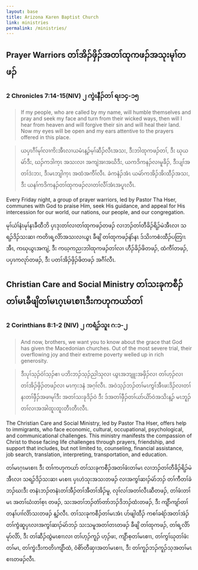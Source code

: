```yaml
---
layout: base
title: Arizona Karen Baptist Church
link: ministries
permalink: /ministries/
---
```


## Prayer Warriors တၢ်အိၣ်ဖှိၣ်အတၢ်ထုကဖၣ်အသုးမုၢ်တဖၣ်

### 2 Chronicles 7:14-15(NIV) ၂ ကွဲးနီၣ်တၢ် ရး၁၄-၁၅

> If my people, who are called by my name, will humble themselves and pray and seek my face and turn from their wicked
 ways, then will I hear from heaven and will forgive their sin and will heal their land. Now my eyes will be open and my ears attentive to the prayers offered in this place.

> ယပှၤဂီၢ်မုၢ်လၢကိးအီၤလၢယမံၤန့ၣ်မ့ၢ်ဆီၣ်လီၤအသး, ဒီးဘါထုကဖၣ်တၢ်, ဒီး ဃုယမဲာ်ဒီး, ဃၣ်ကဒါက့ၤ အသးလၢ အကျဲအၢအဃိဒီး, ယကဒိကနၣ်လၢမူခိၣ်, ဒီးပျၢ်အတၢ်ဒဲးဘး, ဒီးမၤဘျါက့ၤ အထံအကီၢ်လီၤ. ခဲကနံၣ်အံၤ ယမဲာ်ကအိၣ်အိးထီၣ်အသး, ဒီး ယနၢ်ကဒိကနၣ်တၢ်ထုကဖၣ်လၢတၢ်လီၢ်အံၤအပူၤလီၤ.

Every Friday night, a group of prayer warriors, led by Pastor Tha Hser, communes with God to praise Him, seek His guidance, and appeal for His intercession for our world, our nations, our people, and our congregation.

မုၢ်ယဲၢ်နံၤမုၢ်နၤခီထီဘိ ပှၤဒုးတၢ်လၢတၢ်ထုကဖၣ်တဖၣ် လၢဘၣ်တၢ်တီခိၣ်ရိၣ်မဲအီၤလၢ သရၣ်ဒိၣ်သးဆၢ ကတိၤရ့လိာ်အသးလၢယွၤ ခီဖျိ တၢ်ထုကဖၣ်နဲာ်နၤ ဒ်သိးကစံးထီၣ်ပတြၢၤအီၤ, ကဃုယွၤအကျဲ, ဒီး ကဃ့ကညးဘါထုကဖၣ်တၢ်လၢ ဟီၣ်ခိၣ်ဖိတဖၣ်, ထံကီၢ်တဖၣ်, ပပှၤကလုာ်တဖၣ်, ဒီး ပတၢ်အိၣ်ဖှိၣ်ဖိတဖၣ် အဂီၢ်လီၤ.

## Christian Care and Social Ministry တၢ်သးခုကစီၣ်တၢ်မၤခီဖျိတၢ်မၤဂ့ၤမၤစၢၤဒီးကဟုကယာ်တၢ်

### 2 Corinthians 8:1-2 (NIV) ၂ ကရံၣ်သူး ဂ:၁-၂

> And now, brothers, we want you to know about the grace that God has given the Macedonian churches. Out of the most 
severe trial, their overflowing joy and their extreme poverty welled up in rich generosity.

> ဒီးပုၢ်သ့ၣ်ဝဲၢ်သ့ၣ်ဧၢ ပဘိးဘၣ်သ့ၣ်ညါသုလၢ ယွၤအဘျူးအဖှိၣ်လၢ တၢ်ဟ့ၣ်လၢ တၢ်အိၣ်ဖှိၣ်တဖၣ်လၢ မၤက့းဒနံ အဂ့ၢ်လီၤ. အဝဲသ့ၣ်ဘၣ်တၢ်မၤကွၢ်အီၤဖးဒိၣ်လၢတၢ်နးတၢ်ဖှီၣ်အဖၢမုၢ်ဒီး အတၢ်သးခုဒိၣ်ဝဲ ဒီး ဒ်အတၢ်ဖှီၣ်တၢ်ယာ်ယိာ်ဝဲအသိးန့ၣ် မၤဘူၣ်တၢ်လၢအအါထူးထူးတီၤတီၤလီၤ.

The Christian Care and Social Ministry, led by Pastor Tha Hser, offers help to immigrants, who face economic, cultural, occupational, psychological, and communicational challenges. This ministry manifests the compassion of Christ to those facing life challenges through prayers, friendship, and support that includes, but not limited to, counseling, financial assistance, job search, translation, interpreting, transportation, and education.

တၢ်မၤဂ့ၤမၤစၢၤ ဒီး တၢ်ကဟုကယာ် တၢ်သးခုကစီၣ်အတၢ်ဖံးတၢ်မၤ လၢဘၣ်တၢ်တီခိၣ်ရိၣ်မဲအီၤလၢ သရၣ်ဒိၣ်သးဆၢ မၤစၢၤ ပှၤဟဲသုးအသးတဖၣ် လၢအကွၢ်ဆၢၣ်မဲာ်ဘၣ် တၢ်ကီတၢ်ခဲ ဘၣ်ဃးဒီး တနံၤဘၣ်တနံၤတၢ်အီၣ်တၢ်အီတၢ်အိၣ်မူ, လုၢ်လၢ်အတၢ်လီၤဆီတဖၣ်, တၢ်ဖံးတၢ်မၤ အတၢ်ဃံးတၢ်စ့ၤ တဖၣ်, သးအတၢ်ဘၣ်တံာ်တာ်ဘၣ်ဒိဘၣ်ထံးတဖၣ်, ဒီး ကျိာ်ကျာ်တၢ်တနၢ်ပၢၢ်လိာ်သးတဖၣ် န့ၣ်လီၤ. တၢ်သးခုကစီၣ်တၢ်မၤအံၤ ပာ်ဖျါထီၣ် ကစၢ်ခရံာ်အတၢ်အဲၣ်တၢ်ကွံဆူပှၤလၢအကွၢ်ဆၢၣ်မဲာ်ဘၣ် သးသမူအတၢ်တၤတဖၣ် ခီဖျိ တၢ်ထုကဖၣ်, တၢ်ရ့လိာ်မုာ်လိာ်, ဒီး တၢ်ဆီၣ်ထွဲမၤစၢၤလၢ တၢ်ဟ့ၣ်ကူၣ် ဟ့ၣ်ဖး, ကျိာ်စ့တၢ်မၤစၢၤ, တၢ်ကွၢ်ဃုတၢ်ဖံးတၢ်မၤ, တၢ်ကွဲးဒီးကတိၤကျိာ်ထံ, ဝံစိာ်တီဆှၢအတၢ်မၤစၢၤ, ဒီး တၢ်ကူၣ်ဘၣ်ကူၣ်သ့အတၢ်မၤစၢၤတဖၣ်လီၤ.
